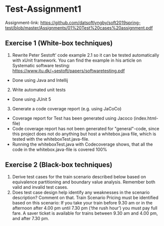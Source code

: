 # Test-Assignment1

Assignment-link: https://github.com/datsoftlyngby/soft2019spring-test/blob/master/Assignments/01%20Test%20cases%20assignment.pdf

## Exercise 1 (White-box techniques)
1. Rewrite Peter Sestoft’ code example 2.1 so it can be tested automatically with xUnit framework. You can find the example in his article on Systematic software testing: https://www.itu.dk/~sestoft/papers/softwaretesting.pdf
  - Done using Java and Intellij
  
  
2. Write automated unit tests
  - Done using JUnit 5
  
  
3. Generate a code coverage report (e.g. using JaCoCo)
  - Coverage report for Test has been generated using Jacoco (index.html-file)
  - Code coverage report has not been generated for "general"-code, since this project does not do anything but host a whitebox.java file, which is tested with the whiteboxTest.java-file.
  - Running the whiteboxTest.java with Codecoverage shows, that all the code in the whitebox.java-file is covered 100%

## Exercise 2 (Black-box techniques)
1. Derive test cases for the train scenario described below based on equivalence partitioning and boundary value analysis. Remember both valid and invalid test cases.
2. Does test case design help identify any weaknesses in the scenario description? Comment on that.
Train Scenario
Pricing must be identified based on this scenario:
If you take your train before 9.30 am or in the afternoon after 4.00 pm until 7.30 pm (‘the rush hour’) you must pay full fare. A saver ticket is available for trains between 9.30 am and 4.00 pm, and after 7.30 pm.
